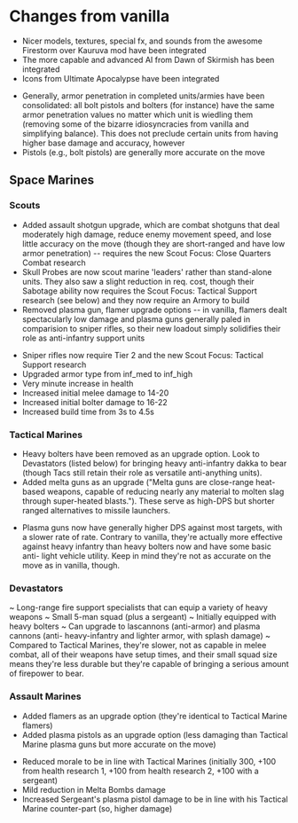 Changes from vanilla
====================

* Nicer models, textures, special fx, and sounds from the awesome Firestorm over Kauruva mod have been integrated
* The more capable and advanced AI from Dawn of Skirmish has been integrated
* Icons from Ultimate Apocalypse have been integrated

- Generally, armor penetration in completed units/armies have been consolidated: all bolt pistols and bolters (for instance) have the same armor penetration values no matter which unit is wiedling them (removing some of the bizarre idiosyncracies from vanilla and simplifying balance). This does not preclude certain units from having higher base damage and accuracy, however
- Pistols (e.g., bolt pistols) are generally more accurate on the move

Space Marines
-------------

### Scouts

* Added assault shotgun upgrade, which are combat shotguns that deal moderately high damage, reduce enemy movement speed, and lose little accuracy on the move (though they are short-ranged and have low armor penetration) -- requires the new Scout Focus: Close Quarters Combat research
* Skull Probes are now scout marine 'leaders' rather than stand-alone units. They also saw a slight reduction in req. cost, though their Sabotage ability now requires the Scout Focus: Tactical Support research (see below) and they now require an Armory to build
* Removed plasma gun, flamer upgrade options -- in vanilla, flamers dealt spectacularly low damage and plasma guns generally paled in comparision to sniper rifles, so their new loadout simply solidifies their role as anti-infantry support units

- Sniper rifles now require Tier 2 and the new Scout Focus: Tactical Support research
- Upgraded armor type from inf_med to inf_high
- Very minute increase in health
- Increased initial melee damage to 14-20
- Increased initial bolter damage to 16-22
- Increased build time from 3s to 4.5s

### Tactical Marines

* Heavy bolters have been removed as an upgrade option. Look to Devastators (listed below) for bringing heavy anti-infantry dakka to bear (though Tacs still retain their role as versatile anti-anything units).
* Added melta guns as an upgrade ("Melta guns are close-range heat-based weapons, capable of reducing nearly any material to molten slag through super-heated blasts."). These serve as high-DPS but shorter ranged alternatives to missile launchers.

- Plasma guns now have generally higher DPS against most targets, with a slower rate of rate. Contrary to vanilla, they're actually more effective against heavy infantry than heavy bolters now and have some basic anti- light vehicle utility. Keep in mind they're not as accurate on the move as in vanilla, though.

### Devastators

~ Long-range fire support specialists that can equip a variety of heavy weapons
~ Small 5-man squad (plus a sergeant)
~ Initially equipped with heavy bolters
~ Can upgrade to lascannons (anti-armor) and plasma cannons (anti- heavy-infantry and lighter armor, with splash damage)
~ Compared to Tactical Marines, they're slower, not as capable in melee combat, all of their weapons have setup times, and their small squad size means they're less durable but they're capable of bringing a serious amount of firepower to bear.

### Assault Marines

* Added flamers as an upgrade option (they're identical to Tactical Marine flamers)
* Added plasma pistols as an upgrade option (less damaging than Tactical Marine plasma guns but more accurate on the move)

- Reduced morale to be in line with Tactical Marines (initially 300, +100 from health research 1, +100 from health research 2, +100 with a sergeant)
- Mild reduction in Melta Bombs damage
- Increased Sergeant's plasma pistol damage to be in line with his Tactical Marine counter-part (so, higher damage)
